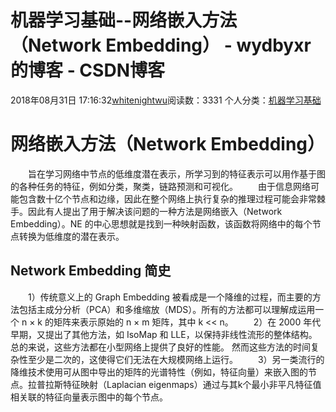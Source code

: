 # 机器学习基础--网络嵌入方法（Network Embedding） - wydbyxr的博客 - CSDN博客
2018年08月31日 17:16:32[whitenightwu](https://me.csdn.net/wydbyxr)阅读数：3331
个人分类：[机器学习基础](https://blog.csdn.net/wydbyxr/article/category/7151096)
# 网络嵌入方法（Network Embedding）
  旨在学习网络中节点的低维度潜在表示，所学习到的特征表示可以用作基于图的各种任务的特征，例如分类，聚类，链路预测和可视化。
  由于信息网络可能包含数十亿个节点和边缘，因此在整个网络上执行复杂的推理过程可能会非常棘手。因此有人提出了用于解决该问题的一种方法是网络嵌入（Network Embedding）。NE 的中心思想就是找到一种映射函数，该函数将网络中的每个节点转换为低维度的潜在表示。
## Network Embedding 简史
  1）传统意义上的 Graph Embedding 被看成是一个降维的过程，而主要的方法包括主成分分析（PCA）和多维缩放（MDS）。所有的方法都可以理解成运用一个 n × k 的矩阵来表示原始的 n × m 矩阵，其中 k << n。
  2）在 2000 年代早期，又提出了其他方法，如 IsoMap 和 LLE，以保持非线性流形的整体结构。总的来说，这些方法都在小型网络上提供了良好的性能。 然而这些方法的时间复杂性至少是二次的，这使得它们无法在大规模网络上运行。
  3）另一类流行的降维技术使用可从图中导出的矩阵的光谱特性（例如，特征向量）来嵌入图的节点。拉普拉斯特征映射（Laplacian eigenmaps）通过与其k个最小非平凡特征值相关联的特征向量表示图中的每个节点。
